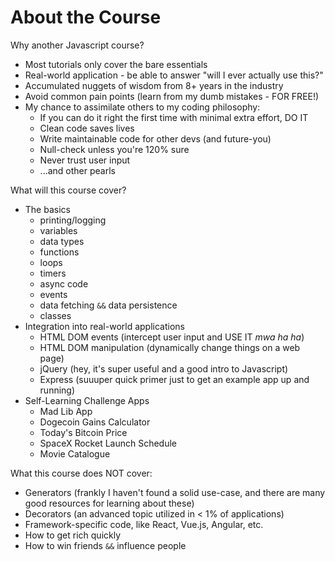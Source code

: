 # About the Course

Why another Javascript course?

- Most tutorials only cover the bare essentials
- Real-world application - be able to answer "will I ever actually use this?"
- Accumulated nuggets of wisdom from 8+ years in the industry
- Avoid common pain points (learn from my dumb mistakes - FOR FREE!)
- My chance to assimilate others to my coding philosophy:
  - If you can do it right the first time with minimal extra effort, DO IT
  - Clean code saves lives
  - Write maintainable code for other devs (and future-you)
  - Null-check unless you're 120% sure
  - Never trust user input
  - ...and other pearls

What will this course cover?

- The basics
  - printing/logging
  - variables
  - data types
  - functions
  - loops
  - timers
  - async code
  - events
  - data fetching `&&` data persistence
  - classes
- Integration into real-world applications
  - HTML DOM events (intercept user input and USE IT _mwa ha ha_)
  - HTML DOM manipulation (dynamically change things on a web page)
  - jQuery (hey, it's super useful and a good intro to Javascript)
  - Express (suuuper quick primer just to get an example app up and running)
- Self-Learning Challenge Apps
  - Mad Lib App
  - Dogecoin Gains Calculator
  - Today's Bitcoin Price
  - SpaceX Rocket Launch Schedule
  - Movie Catalogue

What this course does NOT cover:

- Generators (frankly I haven't found a solid use-case, and there are many good resources for learning about these)
- Decorators (an advanced topic utilized in < 1% of applications)
- Framework-specific code, like React, Vue.js, Angular, etc.
- How to get rich quickly
- How to win friends `&&` influence people
